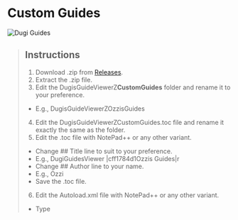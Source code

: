 # Custom Guides

![Dugi Guides](https://www.dugiguides.com/wp-content/uploads/2019/04/dugi440.png)

> ## Instructions
> 
> 1. Download .zip from [Releases](https://github.com/Caluril/CustomGuides/releases).
> 2. Extract the .zip file.
> 3. Edit the DugisGuideViewerZ**CustomGuides** folder and rename it to your preference.
> * E.g., DugisGuideViewerZOzzisGuides
> 4. Edit the DugisGuideViewerZCustomGuides.toc file and rename it exactly the same as the folder.
> 5. Edit the .toc file with NotePad++ or any other variant.
> 	* Change ## Title line to suit to your preference.
> 	* E.g., DugiGuidesViewer |cff1784d1Ozzis Guides|r
> 	* Change ## Author line to your name.
> 	* E.g., Ozzi
> 	* Save the .toc file.
> 6. Edit the Autoload.xml file with NotePad++ or any other variant.
> 	* Type <Script file='Achievements\NameOfGuide.lua'/> in their desired locations. it's commented to help organising the guides.
> 	* Save the .xml file.
> 7. Create Guide Categories inside the Guides folder.
> * E.g., Achievements
> 8. Edit NPCs_enUS.lua with NotePad++ or any other variant.
> 	* Using [WowHead](www.wowhead.com) input NPCID's.
> 	* E.g., www.wowhead.com/npc=135775
> 	* Copy the name.
> 	* E.g., Scouting Map
> 	* Input the information in as follows:
> 	[135775] = "Scouting Map",
> 	* Save the file.
> 9. If you use a different locale language other than enUS, you will need to copy the locale language file from DugiGuides\Localization and copy the NPCs_xxXX.lua.
> xxXX will be deDE, esES, frFR, koKO etc.
> 	* Edit the locale language file you copied, remove all the NPCid's and place yours in your chosen locale language.
> 	* E.g., [144946] = "Ivus der Waldlord",
> 	* E.g., These can also be found using de.wowhead.com and using the same NPCid in the same style as enUS.
> 	* Save the file.

Please bare with me as I will try to finish the documentation on how to write your own guide. Once I am finished, it will be included in this Getting Started pack.
